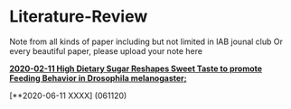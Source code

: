 # Literature-Review

Note from all kinds of paper including but not limited in lAB jounal club
Or every beautiful paper, please upload your note here


[**2020-02-11 High Dietary Sugar Reshapes Sweet Taste to promote Feeding Behavior in Drosophila melanogaster;**](https://github.com/UFInsectMicrobe/Literature-Review/blob/master/Literature%20Review.md#high-dietary-sugar-reshapes-sweet-taste-to-promote-feeding-behavior-in-drosophila-melanogaster)


[**2020-06-11 XXXX] (061120)
